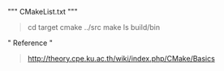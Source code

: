 """ CMakeList.txt """
> cd target
> cmake ../src
> make
> ls build/bin


" Reference "
> http://theory.cpe.ku.ac.th/wiki/index.php/CMake/Basics
